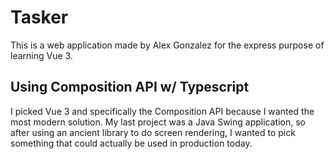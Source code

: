 # Tasker

This is a web application made by Alex Gonzalez for the express purpose of learning Vue 3.

## Using Composition API w/ Typescript

I picked Vue 3 and specifically the Composition API because I wanted the most modern solution. My last project was a Java Swing application, so after using an ancient library to do screen rendering, I wanted to pick something that could actually be used in production today.
